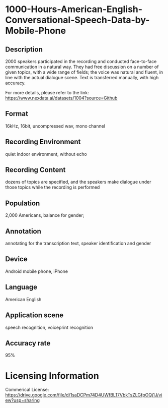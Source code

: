 # 1000-Hours-American-English-Conversational-Speech-Data-by-Mobile-Phone


## Description
2000 speakers participated in the recording and conducted face-to-face communication in a natural way. They had free discussion on a number of given topics, with a wide range of fields; the voice was natural and fluent, in line with the actual dialogue scene. Text is transferred manually, with high accuracy.

For more details, please refer to the link: https://www.nexdata.ai/datasets/1004?source=Github


## Format
16kHz, 16bit, uncompressed wav, mono channel

## Recording Environment
quiet indoor environment, without echo

## Recording Content
dozens of topics are specified, and the speakers make dialogue under those topics while the recording is performed

## Population
2,000 Americans, balance for gender;

## Annotation
annotating for the transcription text, speaker identification and gender

## Device
Android mobile phone, iPhone

## Language
American English

## Application scene
speech recognition,  voiceprint recognition

## Accuracy rate
95%

# Licensing Information
Commerical License: https://drive.google.com/file/d/1saDCPm74D4UWfBL17VbkTsZLGfpOQj1J/view?usp=sharing
